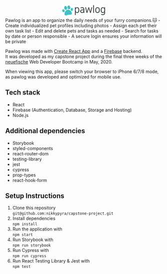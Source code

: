 
<div align="center">
<img src="public/images/pawlog.png">
</div>
Pawlog is an app to organize the daily needs of your furry companions.🐱  
- Create individualized pet profiles including photos  
- Assign each pet their own task list  
- Edit and delete pets and tasks as needed  
- Search for tasks by date or person responsible  
- A secure login ensures your information will be private

Pawlog was made with [Create React App](https://github.com/facebook/create-react-app) and a [Firebase](https://firebase.google.com/) backend.  
It was developed as my capstone project during the final three weeks of the [neuefische](https://www.neuefische.de) Web Developer Bootcamp in May, 2020.

When viewing this app, please switch your browser to iPhone 6/7/8 mode, as pawlog was developed and optimized for mobile use.

## Tech stack

- React
- Firebase (Authentication, Database, Storage and Hosting)
- Node.js

## Additional dependencies

- Storybook
- styled-components
- react-router-dom
- testing-library
- jest
- cypress
- prop-types
- react-hook-form


## Setup Instructions
1. Clone this repository  
`git@github.com:nikkypyra/capstone-project.git`
2. Install dependencies   
 `npm install`
3. Run the application with  
 `npm start`
4. Run Storybook with  
 `npm run storybook`
5. Run Cypress with  
 `npm run cypress`
6. Run React Testing Library & Jest with  
 `npm test`

